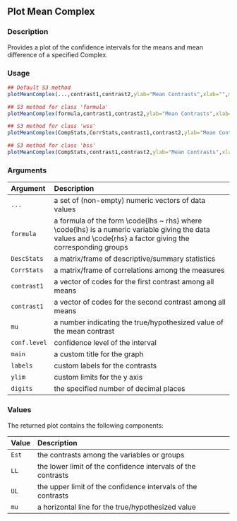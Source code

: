 ## Plot Mean Complex

### Description

Provides a plot of the confidence intervals for the means and mean difference of a specified Complex.

### Usage

```r
## Default S3 method
plotMeanComplex(...,contrast1,contrast2,ylab="Mean Contrasts",xlab="",mu=0,conf.level=.95,rope=NULL,values=TRUE,main=NULL,ylim=NULL,digits=3)

## S3 method for class 'formula'
plotMeanComplex(formula,contrast1,contrast2,ylab="Mean Contrasts",xlab="",mu=0,conf.level=.95,rope=NULL,values=TRUE,main=NULL,ylim=NULL,digits=3)

## S3 method for class 'wss'
plotMeanComplex(CompStats,CorrStats,contrast1,contrast2,ylab="Mean Contrasts",xlab="",mu=0,conf.level=.95,rope=NULL,values=TRUE,main=NULL,ylim=NULL,digits=3)

## S3 method for class 'bss'
plotMeanComplex(CompStats,contrast1,contrast2,ylab="Mean Contrasts",xlab="",mu=0,conf.level=.95,rope=NULL,values=TRUE,main=NULL,ylim=NULL,digits=3)
```

### Arguments

Argument | Description
:-- | :--
```...``` | a set of (non-empty) numeric vectors of data values
```formula``` | a formula of the form \code{lhs ~ rhs} where \code{lhs} is a numeric variable giving the data values and \code{rhs} a factor giving the corresponding groups
```DescStats``` | a matrix/frame of descriptive/summary statistics
```CorrStats``` | a matrix/frame of correlations among the measures
```contrast1``` | a vector of codes for the first contrast among all means
```contrast1``` | a vector of codes for the second contrast among all means
```mu``` | a number indicating the true/hypothesized value of the mean contrast
```conf.level``` | confidence level of the interval
```main``` | a custom title for the graph
```labels``` | custom labels for the contrasts
```ylim``` | custom limits for the y axis
```digits``` | the specified number of decimal places

### Values

The returned plot contains the following components:

Value | Description
:-- | :--
```Est``` | the contrasts among the variables or groups
```LL``` | the lower limit of the confidence intervals of the contrasts
```UL``` | the upper limit of the confidence intervals of the contrasts
```mu``` | a horizontal line for the true/hypothesized value
